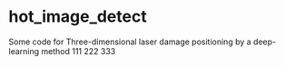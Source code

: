 # hot_image_detect
Some code for Three-dimensional laser damage positioning by a deep-learning method
111
222
333
